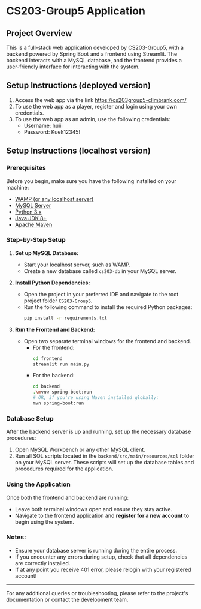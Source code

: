# CS203-Group5 Application

## Project Overview
This is a full-stack web application developed by CS203-Group5, with a backend powered by Spring Boot and a frontend using Streamlit. The backend interacts with a MySQL database, and the frontend provides a user-friendly interface for interacting with the system.

## Setup Instructions (deployed version)

1. Access the web app via the link https://cs203group5-climbrank.com/
2. To use the web app as a player, register and login using your own credentials.
3. To use the web app as an admin, use the following credentials:
   - Username: huiii
   - Password: Kuek12345!

## Setup Instructions (localhost version)

### Prerequisites
Before you begin, make sure you have the following installed on your machine:
- [WAMP (or any localhost server)](https://www.wampserver.com/en/)
- [MySQL Server](https://dev.mysql.com/downloads/mysql/)
- [Python 3.x](https://www.python.org/downloads/)
- [Java JDK 8+](https://www.oracle.com/java/technologies/javase-downloads.html)
- [Apache Maven](https://maven.apache.org/download.cgi)

### Step-by-Step Setup

1. **Set up MySQL Database:**
   - Start your localhost server, such as WAMP.
   - Create a new database called `cs203-db` in your MySQL server.

2. **Install Python Dependencies:**
   - Open the project in your preferred IDE and navigate to the root project folder `CS203-Group5`.
   - Run the following command to install the required Python packages:
     ```bash
     pip install -r requirements.txt
     ```

3. **Run the Frontend and Backend:**
   - Open two separate terminal windows for the frontend and backend.
     - For the frontend:
       ```bash
       cd frontend
       streamlit run main.py
       ```
     - For the backend:
       ```bash
       cd backend
       .\mvnw spring-boot:run
       # OR, if you're using Maven installed globally:
       mvn spring-boot:run
       ```

### Database Setup

After the backend server is up and running, set up the necessary database procedures:

1. Open MySQL Workbench or any other MySQL client.
2. Run all SQL scripts located in the `backend/src/main/resources/sql` folder on your MySQL server. These scripts will set up the database tables and procedures required for the application.

### Using the Application

Once both the frontend and backend are running:
- Leave both terminal windows open and ensure they stay active.
- Navigate to the frontend application and **register for a new account** to begin using the system.

### Notes:
- Ensure your database server is running during the entire process.
- If you encounter any errors during setup, check that all dependencies are correctly installed.
- If at any point you receive 401 error, please relogin with your registered account!

---

For any additional queries or troubleshooting, please refer to the project's documentation or contact the development team.
